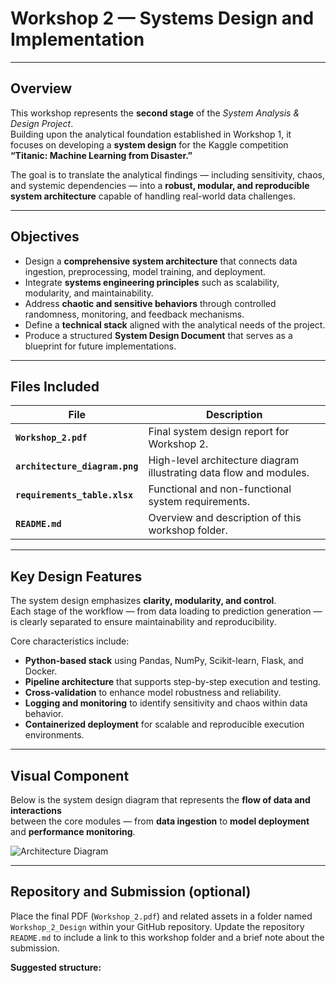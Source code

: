 # Workshop 2 — Systems Design and Implementation

---

## Overview

This workshop represents the **second stage** of the *System Analysis & Design Project*.  
Building upon the analytical foundation established in Workshop 1, it focuses on developing a **system design** for the Kaggle competition  
**“Titanic: Machine Learning from Disaster.”**

The goal is to translate the analytical findings — including sensitivity, chaos, and systemic dependencies — into a **robust, modular, and reproducible system architecture** capable of handling real-world data challenges.

---

## Objectives

- Design a **comprehensive system architecture** that connects data ingestion, preprocessing, model training, and deployment.  
- Integrate **systems engineering principles** such as scalability, modularity, and maintainability.  
- Address **chaotic and sensitive behaviors** through controlled randomness, monitoring, and feedback mechanisms.  
- Define a **technical stack** aligned with the analytical needs of the project.  
- Produce a structured **System Design Document** that serves as a blueprint for future implementations.

---

## Files Included

| File | Description |
|------|-------------|
| **`Workshop_2.pdf`** | Final system design report for Workshop 2. |
| **`architecture_diagram.png`** | High-level architecture diagram illustrating data flow and modules. |
| **`requirements_table.xlsx`** | Functional and non-functional system requirements. |
| **`README.md`** | Overview and description of this workshop folder. |

---

## Key Design Features

The system design emphasizes **clarity, modularity, and control**.  
Each stage of the workflow — from data loading to prediction generation — is clearly separated to ensure maintainability and reproducibility.  

Core characteristics include:  
- **Python-based stack** using Pandas, NumPy, Scikit-learn, Flask, and Docker.  
- **Pipeline architecture** that supports step-by-step execution and testing.  
- **Cross-validation** to enhance model robustness and reliability.  
- **Logging and monitoring** to identify sensitivity and chaos within data behavior.  
- **Containerized deployment** for scalable and reproducible execution environments.

---

## Visual Component

Below is the system design diagram that represents the **flow of data and interactions**  
between the core modules — from **data ingestion** to **model deployment** and **performance monitoring**.

![Architecture Diagram](./architecture_diagram.png)

---

## Repository and Submission (optional)

Place the final PDF (`Workshop_2.pdf`) and related assets in a folder named `Workshop_2_Design` within your GitHub repository. Update the repository `README.md` to include a link to this workshop folder and a brief note about the submission.

**Suggested structure:**
